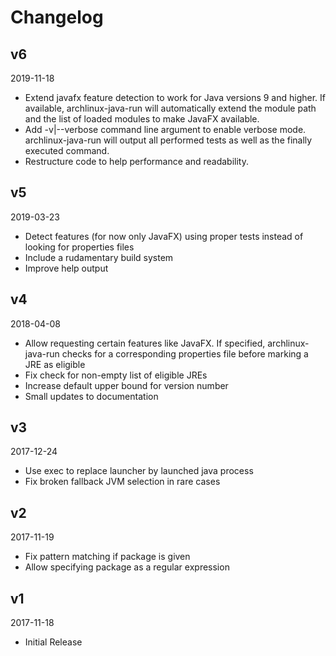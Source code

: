 # Changelog

## v6
2019-11-18

* Extend javafx feature detection to work for Java versions 9 and
  higher. If available, archlinux-java-run will automatically
  extend the module path and the list of loaded modules to make
  JavaFX available.
* Add -v|--verbose command line argument to enable verbose mode.
  archlinux-java-run will output all performed tests as well as the
  finally executed command.
* Restructure code to help performance and readability.

## v5
2019-03-23

* Detect features (for now only JavaFX) using proper tests instead of
  looking for properties files
* Include a rudamentary build system
* Improve help output

## v4
2018-04-08

* Allow requesting certain features like JavaFX. If specified,
  archlinux-java-run checks for a corresponding properties file before
  marking a JRE as eligible
* Fix check for non-empty list of eligible JREs
* Increase default upper bound for version number
* Small updates to documentation

## v3
2017-12-24

* Use exec to replace launcher by launched java process
* Fix broken fallback JVM selection in rare cases


## v2
2017-11-19

* Fix pattern matching if package is given
* Allow specifying package as a regular expression


## v1
2017-11-18

* Initial Release
